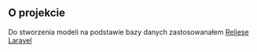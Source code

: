 

## O projekcie

Do stworzenia modeli na podstawie bazy danych zastosowanałem [Reliese Laravel](https://github.com/reliese/laravel)

